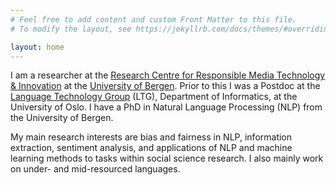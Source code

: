 ```yaml
---
# Feel free to add content and custom Front Matter to this file.
# To modify the layout, see https://jekyllrb.com/docs/themes/#overriding-theme-defaults

layout: home
---
```


I am a researcher at the [Research Centre for Responsible Media Technology & Innovation](https://mediafutures.no/) at the [University of Bergen](https://www.uib.no/). Prior to this I was a Postdoc at the [Language Technology Group](https://www.mn.uio.no/ifi/english/research/groups/ltg/) (LTG), Department of Informatics, at the University of Oslo. I have a PhD in Natural Language Processing (NLP) from the University of Bergen.

My main research interests are bias and fairness in NLP, information extraction, sentiment analysis, and applications of NLP and machine learning methods to tasks within social science research. I also mainly work on under- and mid-resourced languages.
